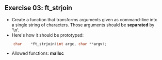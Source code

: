 ## Exercise 03: ft_strjoin
- Create a function that transforms arguments given as command-line into a single string of characters. Those arguments should be __separated__ by '\n'.
- Here's how it should be prototyped:
```C
	char	*ft_strjoin(int argc, char **argv);
```
- Allowed functions: __malloc__
